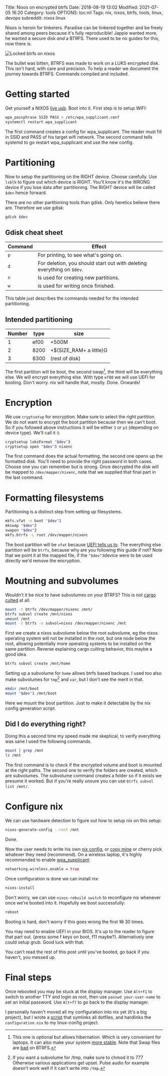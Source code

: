 Title: Nixos on encrypted btrfs
Date: 2018-08-19 13:02
Modified: 2021-07-05 16:20
Category: tools
OPTIONS: toc:nil
Tags: nix, nixos, btrfs, tools, linux, devops
subreddit: nixos linux

Nixos is heroin for tinkerers.
Paradise can be tinkered together and be freely shared among peers
because it's fully reproducible!
Jappie wanted more, he wanted a secure disk *and* a BTRFS.
There used to be no guides for this, now there is.

![Locked btrfs on nixos](/images/2018/locked_btrfs.svg)

The bullet was bitten, BTRFS was made to work on a LUKS encrypted disk.
This isn't hard, with care and precision.
To help a reader we document the journey towards BTRFS.
Commands compiled and included.

# Getting started
Get yourself a NIXOS [live usb](https://nixos.org/nixos/download.html).
Boot into it.
First step is to setup WIFI:

```bash
wpa_passphrase SSID PASS > /etc/wpa_supplicant.conf
systemctl restart wpa_supplicant
```

The first command creates a config for wpa_supplicant.
The reader must fill in SSID and PASS of his target wifi network.
The second command tells systemd to go restart wpa_supplicant and use the new config.

# Partitioning
Now to setup the partitioning on the RIGHT device.
Choose carefully.
Use `lsblk` to figure out which device is RIGHT.
You'll know it's the WRONG device if you lose data after partitioning.
The RIGHT device will be called `$dev` hence forward.

There are no other partitioning tools than gdisk.
Only heretics believe there are.
Therefore we use gdisk:

```bash
gdisk $dev
```

## Gdisk cheat sheet

| Command | Effect                                                                 |
|---------|------------------------------------------------------------------------|
| `p`     | For printing, to see what's going on.                                  |
| `d`     | For deletion, you should start out with deleting everything on `$dev`. |
| `n`     | Is used for creating new partitions.                                   |
| `w`     | is used for writing once finished.                                     |

This table just describes the commands needed for the intended partitioning.

## Intended partitioning

| Number | type | size           |
|--------|------|----------------|
|      1 | ef00 | +500M          |
|      2 | 8200 | +$(SIZE_RAM+ a little)G |
|      3 | 8300 | (rest of disk) |


The first partition will be boot,
the second swap[^optional],
the third will be everything else.
We will encrypt everything else.
With type `ef00` we will use UEFI for booting.
Don't worry. nix will handle that, mostly. 
Done. Onwards!
[^optional]: This one is optional but allows hibernation.
           Which is very convenient for laptops.
           It can also make your system [more stable](https://askubuntu.com/questions/291378/do-we-still-need-swap-partitions-on-servers).
           Note that 
           Swap files are [bad](https://wiki.archlinux.org/index.php/Btrfs#Swap_file)
           on BTRFS.

# Encryption
We use `cryptsetup` for encryption.
Make sure to select the right partition.
We do not want to encrypt the boot partition because then we can't boot.
So if you followed above instructions it will be either `3` or `p3`
(depending on device type).
We'll call it `3`.

```bash
cryptsetup luksFormat "$dev"3
cryptsetup open "$dev"3 nixenc
```

The first command does the actual formatting,
the second one opens up the formatted disk.
You'll need to provide the right password in both cases.
Choose one you can remember but is strong.
Once decrypted the disk will be mapped to `/dev/mapper/nixenc`,
note that we supplied that final part in the last command.

# Formatting filesystems
Partitioning is a distinct step from setting up filesystems.

```bash
mkfs.vfat -n boot "$dev"1
mkswap "$dev"2
swapon "$dev"2
mkfs.btrfs -L root /dev/mapper/nixenc
```
The boot partition will be `vfat` because [UEFI tells us to](https://wiki.archlinux.org/index.php/EFI_system_partition).
The everything else partition will be `btrfs`,
because why are you following this guide if not?
Note that we point it at the mapped file,
if the `"$dev"3`device were to be used directly we'd remove the encryption.

# Moutning and subvolumes
Wouldn't it be nice to have subvolumes on your BTRFS?
This is not [cargo culted](https://en.wikipedia.org/wiki/Cargo_cult_programming)
at all.

```bash
mount -t btrfs /dev/mapper/nixenc /mnt/
btrfs subvol create /mnt/nixos
umount /mnt
mount -t btrfs -o subvol=nixos /dev/mapper/nixenc /mnt
```

First we create a nixos subvolume below the root subvolume,
eg the nixos operating system will not be installed in the root,
but one node below the root,
allowing potentially more operating systems to be installed on the same
partition.
Reverse explaining cargo culting behavior,
this maybe a good idea.

```bash
btrfs subvol create /mnt/home
```

Setting up a subvolume for `home` allows btrfs based backups.
I used too also make subvolumes for `tmp`[^cmod] and `var`,
but I don't see the merit in that.

[^cmod]: If you want a subvolume for /tmp, make sure to chmod it to 777
        Otherwise various applications get upset.
        Pulse audio for example doesn't work well if it can't write into `/tmp`.


```bash
mkdir /mnt/boot
mount "$dev"1 /mnt/boot
```

Here we mount the boot partition.
Just to make it detectable by the nix config generation script.

## Did I do everything right?
Doing this a second time my speed made me skeptical,
to verify everything was sane I used the following commands.

```bash
mount | grep /mnt
ls /mnt
```

The first command is to check if the encrypted volume and boot is mounted at
the right paths.
The second one to verify the folders are created, which are subvolumes.
The subvolume command creates a folder so if it exists we presume it worked.
But if you're really unsure you can use `btrfs subvol list /mnt/`.

# Configure nix
We can use hardware detection to figure out how to setup nix on this setup:

```bash
nixos-generate-config --root /mnt
```

Done.

Now the user needs to write his own [nix config](https://nixos.org/nixos/manual/index.html#sec-changing-config),
or [copy mine](https://github.com/jappeace/linux-config/blob/master/configuration.nix)
or cherry pick whatever they need (recommend).
On a wireless laptop,
it's highly recommended to enable [wpa_supplicant](https://nixos.wiki/wiki/Wpa_supplicant):

```nix
networking.wireless.enable = true
```

Once configuration is done we can install nix:

```bash
nixos-install
```

Don't worry, we can use `nixos-rebuild switch` to reconfigure nix whenever once
we're booted into it.
Hopefully we boot successfully:

```bash
reboot
```
Booting is hard, don't worry if this goes wrong the first <s>10</s> 30 times.

You may need to enable UEFI in your BIOS.
It's up to the reader to figure that part out.
(press some f keys on boot, f11 maybe?).
Alternatively one could setup grub. Good luck with that.

You can't read the rest of this post until you've booted,
go back if you haven't, you messed up.

# Final steps
Once rebooted you may be stuck at the display manager.
Use `Alt+f1` to switch to another TTY and login as root,
then use `passwd your-user-name` to set an initial password.
Use `Alt+f7` to go back to the display manager.

I personally haven't moved all my configuration into nix yet
(it's a big project),
but I wrote a [script](https://github.com/jappeace/linux-config/blob/master/scripts/nixos-setup.sh)
that symlinks all dotfiles, and hardlinks
the `configuration.nix` to my linux-config project.
